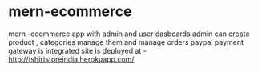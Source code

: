 # mern-ecommerce

mern -ecommerce app with admin and user dasboards admin can create product , categories manage them and manage orders 
paypal payment gateway is integrated
site is deployed at - http://tshirtstoreindia.herokuapp.com/
